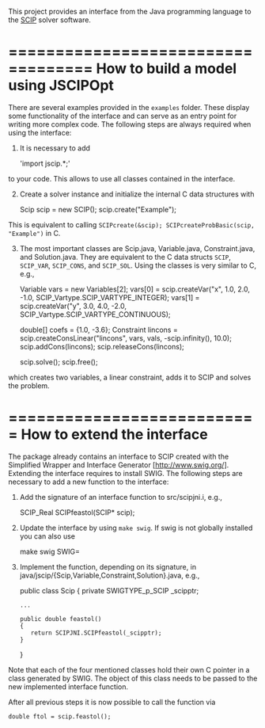  This project provides an interface from the Java programming language to the [SCIP](http://scip.zib.de) solver software.

===================================
How to build a model using JSCIPOpt
===================================

There are several examples provided in the `examples` folder. These display some functionality of the interface and can
serve as an entry point for writing more complex code. The following steps are always required when using the interface:

1) It is necessary to add

    'import jscip.*;'

to your code. This allows to use all classes contained in the interface.

2) Create a solver instance and initialize the internal C data structures with

    Scip scip = new SCIP();
    scip.create("Example");

This is equivalent to calling `SCIPcreate(&scip); SCIPcreateProbBasic(scip, "Example")` in C.

3) The most important classes are Scip.java, Variable.java, Constraint.java, and Solution.java. They are equivalent to
the C data structs `SCIP`, `SCIP_VAR`, `SCIP_CONS`, and `SCIP_SOL`. Using the classes is very similar to C, e.g.,

    Variable vars = new Variables[2];
    vars[0] = scip.createVar("x", 1.0, 2.0, -1.0, SCIP_Vartype.SCIP_VARTYPE_INTEGER);
    vars[1] = scip.createVar("y", 3.0, 4.0, -2.0, SCIP_Vartype.SCIP_VARTYPE_CONTINUOUS);

    double[] coefs = {1.0, -3.6};
    Constraint lincons = scip.createConsLinear("lincons", vars, vals, -scip.infinity(), 10.0);
    scip.addCons(lincons);
    scip.releaseCons(lincons);

    scip.solve();
    scip.free();

which creates two variables, a linear constraint, adds it to SCIP and solves the problem.

===========================
How to extend the interface
===========================

The package already contains an interface to SCIP created with the Simplified Wrapper and Interface Generator
[http://www.swig.org/]. Extending the interface requires to install SWIG. The following steps are necessary to add a new
function to the interface:

1) Add the signature of an interface function to src/scipjni.i, e.g.,

    SCIP_Real SCIPfeastol(SCIP* scip);

2) Update the interface by using `make swig`. If swig is not globally installed you can also use 

    make swig SWIG=<path to swig>

3) Implement the function, depending on its signature, in java/jscip/{Scip,Variable,Constraint,Solution}.java, e.g.,

    public class Scip
    {
       private SWIGTYPE_p_SCIP _scipptr;

       ...

       public double feastol()
       {
          return SCIPJNI.SCIPfeastol(_scipptr);
       }
    }

Note that each of the four mentioned classes hold their own C pointer in a class generated by SWIG. The object of this
class needs to be passed to the new implemented interface function.


After all previous steps it is now possible to call the function via

    double ftol = scip.feastol();
